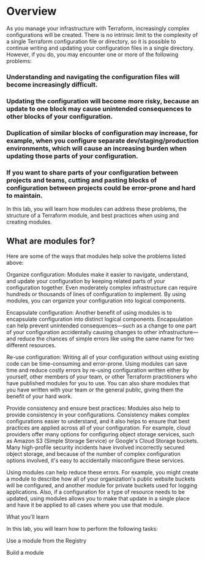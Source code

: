 # Overview

As you manage your infrastructure with Terraform, increasingly complex configurations will be created. There is no intrinsic limit to the complexity of a single Terraform configuration file or directory, so it is possible to continue writing and updating your configuration files in a single directory. However, if you do, you may encounter one or more of the following problems:

### Understanding and navigating the configuration files will become increasingly difficult.
### Updating the configuration will become more risky, because an update to one block may cause unintended consequences to other blocks of your configuration.
### Duplication of similar blocks of configuration may increase, for example, when you configure separate dev/staging/production environments, which will cause an increasing burden when updating those parts of your configuration.
### If you want to share parts of your configuration between projects and teams, cutting and pasting blocks of configuration between projects could be error-prone and hard to maintain.

In this lab, you will learn how modules can address these problems, the structure of a Terraform module, and best practices when using and creating modules.

## What are modules for?

Here are some of the ways that modules help solve the problems listed above:

Organize configuration: Modules make it easier to navigate, understand, and update your configuration by keeping related parts of your configuration together. Even moderately complex infrastructure can require hundreds or thousands of lines of configuration to implement. By using modules, you can organize your configuration into logical components.

Encapsulate configuration: Another benefit of using modules is to encapsulate configuration into distinct logical components. Encapsulation can help prevent unintended consequences—such as a change to one part of your configuration accidentally causing changes to other infrastructure—and reduce the chances of simple errors like using the same name for two different resources.

Re-use configuration: Writing all of your configuration without using existing code can be time-consuming and error-prone. Using modules can save time and reduce costly errors by re-using configuration written either by yourself, other members of your team, or other Terraform practitioners who have published modules for you to use. You can also share modules that you have written with your team or the general public, giving them the benefit of your hard work.

Provide consistency and ensure best practices: Modules also help to provide consistency in your configurations. Consistency makes complex configurations easier to understand, and it also helps to ensure that best practices are applied across all of your configuration. For example, cloud providers offer many options for configuring object storage services, such as Amazon S3 (Simple Storage Service) or Google's Cloud Storage buckets. Many high-profile security incidents have involved incorrectly secured object storage, and because of the number of complex configuration options involved, it's easy to accidentally misconfigure these services.

Using modules can help reduce these errors. For example, you might create a module to describe how all of your organization's public website buckets will be configured, and another module for private buckets used for logging applications. Also, if a configuration for a type of resource needs to be updated, using modules allows you to make that update in a single place and have it be applied to all cases where you use that module.

What you'll learn

In this lab, you will learn how to perform the following tasks:

Use a module from the Registry

Build a module
